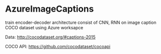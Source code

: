 # AzureImageCaptions

train encoder-decoder architecture consist of CNN, RNN on image caption COCO dataset using Azure worksapce

Data: http://cocodataset.org/#captions-2015

COCO API: https://github.com/cocodataset/cocoapi

